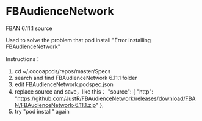 # FBAudienceNetwork
FBAN 6.11.1 source

Used to solve the problem that pod install "Error installing FBAudienceNetwork"

Instructions：
1. cd ~/.cocoapods/repos/master/Specs
2. search and find FBAudienceNetwork 6.11.1 folder
3. edit FBAudienceNetwork.podspec.json
4. replace source and save，like this：
"source": {
    "http": "https://github.com/JustR/FBAudienceNetwork/releases/download/FBAN/FBAudienceNetwork-6.11.1.zip"
  },
5. try "pod install" again 
